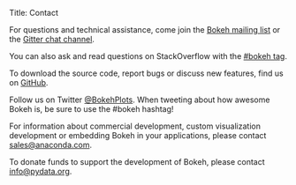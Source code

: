 Title: Contact

For questions and technical assistance, come join the [Bokeh mailing list](//groups.google.com/a/anaconda.com/forum/#!forum/bokeh) or the
[Gitter chat channel](https://gitter.im/bokeh/bokeh).

You can also ask and read questions on StackOverflow with the [#bokeh tag](//stackoverflow.com/questions/tagged/bokeh).

To download the source code, report bugs or discuss new features, find us on [GitHub](//github.com/bokeh/bokeh).

Follow us on Twitter [@BokehPlots](//twitter.com/BokehPlots). When tweeting about how awesome Bokeh is, be sure to use the #bokeh hashtag!

For information about commercial development, custom visualization development or embedding Bokeh in your applications, please contact [sales@anaconda.com](mailto://sales@anaconda.com).

To donate funds to support the development of Bokeh, please contact [info@pydata.org](mailto://info@pydata.org).
